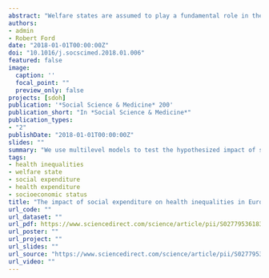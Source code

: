 ```yaml
---
abstract: "Welfare states are assumed to play a fundamental role in the protection and promotion of the health and socioeconomic well-being of citizens. However, empirical evidence on the effect of the welfare state is still contradictory. The inconsistency of the results has led researchers to a lack of consensus in defining the mechanisms that might explain the relationship between the welfare state and health. To shed some light on the current debate, we rely on individual and country data from the European Social Survey (ESS) and Eurostat to explore the direct and indirect effects of the welfare state on health inequalities in a sample of European countries. We use multilevel models to test the hypothesized impact of social expenditure on reducing health inequalities. Firstly, results show that health inequalities are lower in countries where social expenditure is higher. Secondly, the relationship between socio-economic status (SES) and health is moderated by social expenditure. The positive effect of SES on health decreases in countries where social expenditure is higher, while this effect is higher in countries with lower social expenditure. Our findings suggest that social spending has a positive impact on equalizing health conditions in Europe."
authors:
- admin
- Robert Ford
date: "2018-01-01T00:00:00Z"
doi: "10.1016/j.socscimed.2018.01.006"
featured: false
image:
  caption: ''
  focal_point: ""
  preview_only: false
projects: [sdoh]
publication: '*Social Science & Medicine* 200'
publication_short: "In *Social Science & Medicine*"
publication_types:
- "2"
publishDate: "2018-01-01T00:00:00Z"
slides: ""
summary: "We use multilevel models to test the hypothesized impact of social expenditure on reducing health inequalities."
tags:
- health inequalities
- welfare state
- social expenditure
- health expenditure
- socioeconomic status
title: "The impact of social expenditure on health inequalities in Europe"
url_code: ""
url_dataset: ""
url_pdf: https://www.sciencedirect.com/science/article/pii/S0277953618300066/pdfft?md5=885184f9e09692cefc7c003097aaf9a9&pid=1-s2.0-S0277953618300066-main.pdf
url_poster: ""
url_project: ""
url_slides: ""
url_source: "https://www.sciencedirect.com/science/article/pii/S0277953618300066?via%3Dihub"
url_video: ""
---
```

